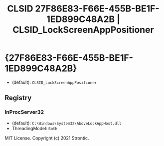 ﻿---
title: "CLSID 27F86E83-F66E-455B-BE1F-1ED899C48A2B | CLSID_LockScreenAppPositioner"
excerpt: What is COM-Object CLSID 27F86E83-F66E-455B-BE1F-1ED899C48A2B?
---

# {27F86E83-F66E-455B-BE1F-1ED899C48A2B}

* (default): `CLSID_LockScreenAppPositioner`

## Registry


### InProcServer32

* (default): `C:\Windows\System32\AboveLockAppHost.dll`
* ThreadingModel: `Both`

MIT License. Copyright (c) 2021 Strontic.


